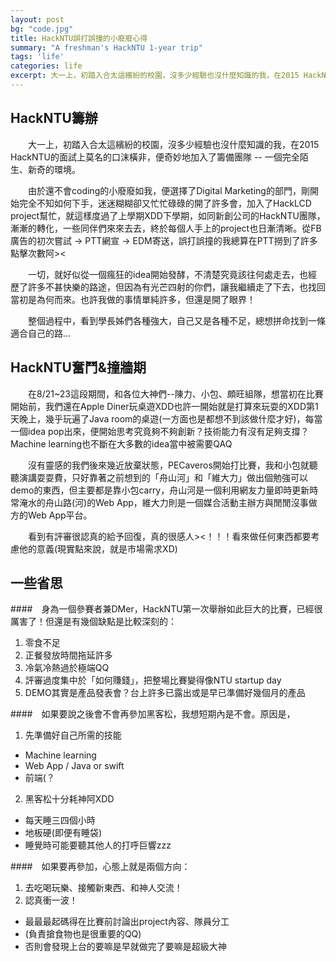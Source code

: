 ```yaml
---
layout: post
bg: "code.jpg" 
title: HackNTU誤打誤撞的小廢廢心得
summary: "A freshman's HackNTU 1-year trip" 
tags: 'life'
categories: life
excerpt: 大一上，初踏入合太這繽紛的校園，沒多少經驗也沒什麼知識的我，在2015 HackNTU的面試上莫名的口沫橫非，加入了籌備團隊...
---
```


HackNTU籌辦
-----------

　　大一上，初踏入合太這繽紛的校園，沒多少經驗也沒什麼知識的我，在2015 HackNTU的面試上莫名的口沫橫非，便奇妙地加入了籌備團隊 -- 一個完全陌生、新奇的環境。

　　由於還不會coding的小廢廢如我，便選擇了Digital Marketing的部門，剛開始完全不知如何下手，迷迷糊糊卻又忙忙碌碌的開了許多會，加入了HackLCD project幫忙，就這樣度過了上學期XDD下學期，如同新創公司的HackNTU團隊，漸漸的轉化，一些同伴們來來去去，終於每個人手上的project也日漸清晰。從FB廣告的初次嘗試 -> PTT網宣 -> EDM寄送，誤打誤撞的我總算在PTT撈到了許多點擊次數阿><
  
　　一切，就好似從一個瘋狂的idea開始發酵，不清楚究竟該往何處走去，也經歷了許多不甚快樂的路途，但因為有光芒四射的你們，讓我繼續走了下去，也找回當初是為何而來。也許我做的事情單純許多，但還是開了眼界！

　　整個過程中，看到學長姊們各種強大，自己又是各種不足，總想拼命找到一條適合自己的路...

HackNTU奮鬥&撞牆期
------------------

　　在8/21~23這段期間，和各位大神們--陳力、小包、頗旺組隊，想當初在比賽開始前，我們還在Apple Diner玩桌遊XDD也許一開始就是打算來玩耍的XDD第1天晚上，幾乎玩遍了Java room的桌遊(一方面也是都想不到該做什麼才好)，每當一個idea pop出來，便開始思考究竟夠不夠創新？技術能力有沒有足夠支撐？Machine learning也不斷在大多數的idea當中被需要QAQ

　　沒有靈感的我們後來幾近放棄狀態，PECaveros開始打比賽，我和小包就聽聽演講耍耍費，只好靠著之前想到的「舟山河」和「維大力」做出個勉強可以demo的東西，但主要都是靠小包carry，舟山河是一個利用網友力量即時更新時常淹水的舟山路(河)的Web App，維大力則是一個媒合活動主辦方與閒閒沒事做方的Web App平台。

　　看到有評審很認真的給予回復，真的很感人>\<！！！看來做任何東西都要考慮他的意義(現實點來說，就是市場需求XD)

一些省思
--------

####　身為一個參賽者兼DMer，HackNTU第一次舉辦如此巨大的比賽，已經很厲害了！但還是有幾個缺點是比較深刻的：

1. 零食不足
2. 正餐發放時間拖延許多
3. 冷氣冷熱過於極端QQ
4. 評審過度集中於「如何賺錢」，把整場比賽變得像NTU startup day
5. DEMO其實是產品發表會？台上許多已露出或是早已準備好幾個月的產品

####　如果要說之後會不會再參加黑客松，我想短期內是不會。原因是，
1. 先準備好自己所需的技能
  * Machine learning
  * Web App / Java or swift
  * 前端(？
2. 黑客松十分耗神阿XDD
  * 每天睡三四個小時
  * 地板硬(即便有睡袋)
  * 睡覺時可能要聽其他人的打呼巨響zzz

####　如果要再參加，心態上就是兩個方向：
1. 去吃喝玩樂、接觸新東西、和神人交流！
2. 認真衝一波！
  * 最最最起碼得在比賽前討論出project內容、隊員分工
  * (負責搶食物也是很重要的QQ)
  * 否則會發現上台的要嘛是早就做完了要嘛是超級大神
